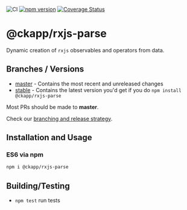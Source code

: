 ![CI](https://github.com/ckapps/rxjs-parse/workflows/CI/badge.svg)
[![npm version](https://badge.fury.io/js/%40ckapp%2Frxjs-parse.svg)](https://www.npmjs.com/@ckapp/rxjs-parse)
[![Coverage Status](https://coveralls.io/repos/github/ckapps/rxjs-parse/badge.svg?branch=master)](https://coveralls.io/github/ckapps/rxjs-parse?branch=master)

# @ckapp/rxjs-parse

Dynamic creation of `rxjs` observables and operators from data.

## Branches / Versions

- [master](https://github.com/ckapps/rxjs-parse/commits/master) - Contains the most recent and unreleased changes
- [stable](https://github.com/ckapps/rxjs-parse/tree/release/stable/1.x) - Contains the latest version you'd get if you do `npm install @ckapp/rxjs-parse`

Most PRs should be made to **master**.

Check our [branching and release strategy](https://github.com/ckapps/.github/blob/master/docs/branching.md).

## Installation and Usage

### ES6 via npm

```sh
npm i @ckapp/rxjs-parse
```

## Building/Testing

- `npm test` run tests
